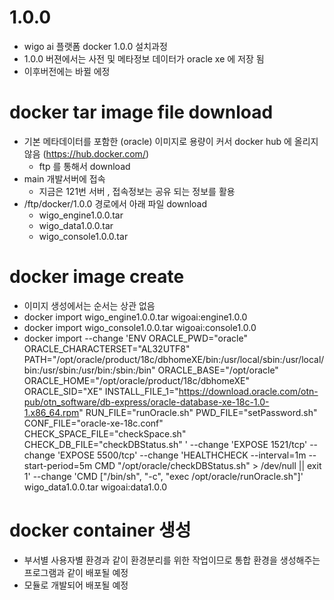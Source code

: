 # 1.0.0
- wigo ai 플랫폼 docker 1.0.0 설치과정
- 1.0.0 버젼에서는 사전 및 메타정보 데이터가 oracle xe 에 저장 됨
- 이후버전에는 바뀔 에정

# docker tar image file download
 - 기본 메타데이터를 포함한 (oracle) 이미지로 용량이 커서 docker hub 에 올리지 않음 (https://hub.docker.com/)
    - ftp 를 통해서 download
 - main 개발서버에 접속
    - 지금은 121번 서버 , 접속정보는 공유 되는 정보를 활용
 - /ftp/docker/1.0.0 경로에서 아래 파일 download
    - wigo_engine1.0.0.tar 
    - wigo_data1.0.0.tar
    - wigo_console1.0.0.tar

# docker image create
 - 이미지 생성에서는 순서는 상관 없음
 - docker import wigo_engine1.0.0.tar wigoai:engine1.0.0
 - docker import wigo_console1.0.0.tar wigoai:console1.0.0
 - docker import --change 'ENV ORACLE_PWD="oracle"  ORACLE_CHARACTERSET="AL32UTF8"  PATH="/opt/oracle/product/18c/dbhomeXE/bin:/usr/local/sbin:/usr/local/bin:/usr/sbin:/usr/bin:/sbin:/bin"  ORACLE_BASE="/opt/oracle"  ORACLE_HOME="/opt/oracle/product/18c/dbhomeXE"  ORACLE_SID="XE"  INSTALL_FILE_1="https://download.oracle.com/otn-pub/otn_software/db-express/oracle-database-xe-18c-1.0-1.x86_64.rpm"  RUN_FILE="runOracle.sh"  PWD_FILE="setPassword.sh"  CONF_FILE="oracle-xe-18c.conf"  CHECK_SPACE_FILE="checkSpace.sh"  CHECK_DB_FILE="checkDBStatus.sh" ' --change 'EXPOSE 1521/tcp' --change 'EXPOSE 5500/tcp' --change 'HEALTHCHECK --interval=1m --start-period=5m CMD "/opt/oracle/checkDBStatus.sh" > /dev/null || exit 1' --change 'CMD ["/bin/sh", "-c", "exec /opt/oracle/runOracle.sh"]' wigo_data1.0.0.tar wigoai:data1.0.0


# docker container 생성

 - 부서별 사용자별 환경과 같이 환경분리를 위한 작업이므로 통합 환경을 생성해주는 프로그램과 같이 배포될 예정
 - 모듈로 개발되어 배포될 예정